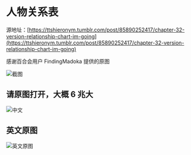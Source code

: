 # 人物关系表

源地址：[https://ttshieronym.tumblr.com/post/85890252417/chapter-32-version-relationship-chart-im-going](https://ttshieronym.tumblr.com/post/85890252417/chapter-32-version-relationship-chart-im-going)

感谢百合会用户 FindingMadoka 提供的原图

![截图](./assets/6ef47e09052648839720c8f5e2b0276b.webp)

## 请原图打开，大概 6 兆大

![中文](./assets/aa8709b29b9f4811a77f2a7f32c93e02.webp)

## 英文原图

![英文原图](./assets/77c4ac3d2f2347599325fc8133741955.webp)
